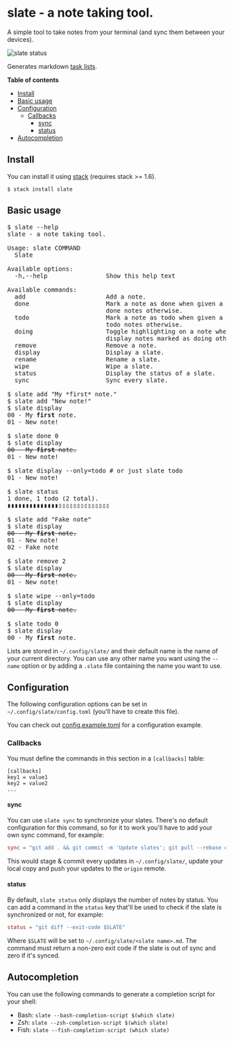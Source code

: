 # slate - a note taking tool.

A simple tool to take notes from your terminal (and sync them between your devices).

![`slate status`](https://gist.github.com/evuez/ff11275ea00404472b57520cf92bfed2/raw/423813dd1ce5b6714c5a9d365b9cedb56df66978/slate-status.png)

Generates markdown [task lists](https://help.github.com/articles/about-task-lists/).

**Table of contents**

 - [Install](#install)
 - [Basic usage](#basic-usage)
 - [Configuration](#configuration)
    - [Callbacks](#callbacks)
      - [sync](#sync)
      - [status](#status)
 - [Autocompletion](#autocompletion)

## Install

You can install it using [stack](https://docs.haskellstack.org/) (requires stack >= 1.6).

```shell
$ stack install slate
```

## Basic usage

<pre>
$ slate --help
slate - a note taking tool.

Usage: slate COMMAND
  Slate

Available options:
  -h,--help                Show this help text

Available commands:
  add                      Add a note.
  done                     Mark a note as done when given a note ID, display
                           done notes otherwise.
  todo                     Mark a note as todo when given a note ID, display
                           todo notes otherwise.
  doing                    Toggle highlighting on a note when given a note ID,
                           display notes marked as doing otherwise.
  remove                   Remove a note.
  display                  Display a slate.
  rename                   Rename a slate.
  wipe                     Wipe a slate.
  status                   Display the status of a slate.
  sync                     Sync every slate.

$ slate add "My *first* note."
$ slate add "New note!"
$ slate display
00 - My <b>first</b> note.
01 - New note!

$ slate done 0
$ slate display
<s>00 - My <b>first</b> note.</s>
01 - New note!

$ slate display --only=todo # or just slate todo
01 - New note!

$ slate status
1 done, 1 todo (2 total).
▮▮▮▮▮▮▮▮▮▮▮▮▮▮▯▯▯▯▯▯▯▯▯▯▯▯▯▯

$ slate add "Fake note"
$ slate display
<s>00 - My <b>first</b> note.</s>
01 - New note!
02 - Fake note

$ slate remove 2
$ slate display
<s>00 - My <b>first</b> note.</s>
01 - New note!

$ slate wipe --only=todo
$ slate display
<s>00 - My <b>first</b> note.</s>

$ slate todo 0
$ slate display
00 - My <b>first</b> note.
</pre>

Lists are stored in `~/.config/slate/` and their default name is the name of your current directory. You can use any other name you want using the `--name` option or by adding a `.slate` file containing the name you want to use.

## Configuration

The following configuration options can be set in `~/.config/slate/config.toml` (you'll have to create this file).

You can check out [config.example.toml](https://github.com/evuez/slate/blob/master/config.example.toml) for a configuration example.

### Callbacks

You must define the commands in this section in a `[callbacks]` table:

```
[callbacks]
key1 = value1
key2 = value2
...
```

#### sync

You can use `slate sync` to synchronize your slates. There's no default configuration for this command, so for it to work you'll have to add your own sync command, for example:

```toml
sync = "git add . && git commit -m 'Update slates'; git pull --rebase origin master && git push origin master"
```

This would stage & commit every updates in `~/.config/slate/`, update your local copy and push your updates to the `origin` remote.

#### status

By default, `slate status` only displays the number of notes by status. You can add a command in the `status` key that'll be used to check if the slate is synchronized or not, for example:

```toml
status = "git diff --exit-code $SLATE"
```

Where `$SLATE` will be set to `~/.config/slate/<slate name>.md`. The command must return a non-zero exit code if the slate is out of sync and zero if it's synced.

## Autocompletion

You can use the following commands to generate a completion script for your shell:

  - Bash: `slate --bash-completion-script $(which slate)`
  - Zsh: `slate --zsh-completion-script $(which slate)`
  - Fish: `slate --fish-completion-script (which slate)`

